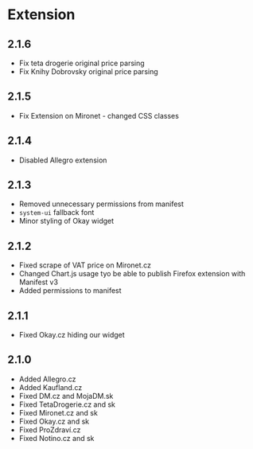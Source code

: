 # Extension

## 2.1.6
* Fix teta drogerie original price parsing
* Fix Knihy Dobrovsky original price parsing

## 2.1.5
* Fix Extension on Mironet - changed CSS classes

## 2.1.4
* Disabled Allegro extension

## 2.1.3
* Removed unnecessary permissions from manifest
* `system-ui` fallback font
* Minor styling of Okay widget

## 2.1.2
* Fixed scrape of VAT price on Mironet.cz
* Changed Chart.js usage tyo be able to publish Firefox extension with Manifest v3
* Added permissions to manifest

## 2.1.1
* Fixed Okay.cz hiding our widget

## 2.1.0
* Added Allegro.cz
* Added Kaufland.cz
* Fixed DM.cz and MojaDM.sk
* Fixed TetaDrogerie.cz and sk
* Fixed Mironet.cz and sk
* Fixed Okay.cz and sk
* Fixed ProZdraví.cz
* Fixed Notino.cz and sk
